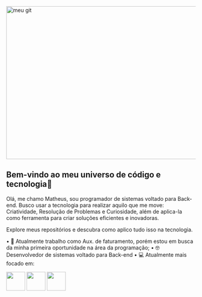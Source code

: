 
<img width="1248" height="407" alt="meu git" src="https://github.com/user-attachments/assets/cf7904fb-49d0-4106-a020-3035378af6d0" />


## Bem-vindo ao meu universo de código e tecnologia👋

Olá, me chamo Matheus, sou programador de sistemas voltado para Back-end. Busco usar a tecnologia para realizar aquilo que me move: Criatividade, Resolução de Problemas e Curiosidade, além de aplica-la como ferramenta para criar soluções eficientes e inovadoras. 

Explore meus repositórios e descubra como aplico tudo isso na tecnologia.

 • 💼 Atualmente trabalho como Aux. de faturamento, porém estou em busca da minha primeira oportunidade na área da programação;
 • 🤓 Desenvolvedor de sistemas voltado para Back-end
 • 💻 Atualmente mais focado em:
                                                                                                                                                                                                          
 <div display="inline">
    <img width='50' height='50' src="https://cdn.jsdelivr.net/gh/devicons/devicon@latest/icons/csharp/csharp-original.svg" />
    <img width='50' height='50' src="https://cdn.jsdelivr.net/gh/devicons/devicon@latest/icons/mysql/mysql-original-wordmark.svg" />
    <img width='50' height='50' src="https://cdn.jsdelivr.net/gh/devicons/devicon@latest/icons/java/java-original.svg" />
 </div>


<!--
-->
